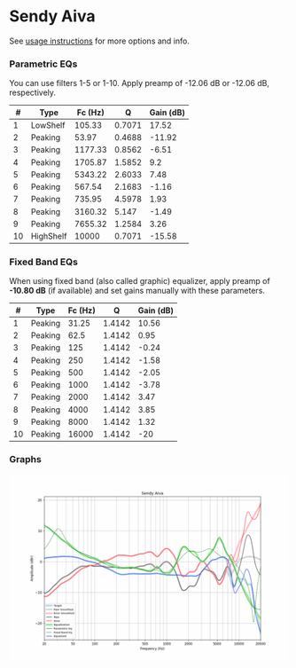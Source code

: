 # Sendy Aiva
See [usage instructions](https://github.com/jaakkopasanen/AutoEq#usage) for more options and info.

### Parametric EQs
You can use filters 1-5 or 1-10. Apply preamp of -12.06 dB or -12.06 dB, respectively.

|   # | Type      |   Fc (Hz) |      Q |   Gain (dB) |
|-----|-----------|-----------|--------|-------------|
|   1 | LowShelf  |    105.33 | 0.7071 |       17.52 |
|   2 | Peaking   |     53.97 | 0.4688 |      -11.92 |
|   3 | Peaking   |   1177.33 | 0.8562 |       -6.51 |
|   4 | Peaking   |   1705.87 | 1.5852 |        9.2  |
|   5 | Peaking   |   5343.22 | 2.6033 |        7.48 |
|   6 | Peaking   |    567.54 | 2.1683 |       -1.16 |
|   7 | Peaking   |    735.95 | 4.5978 |        1.93 |
|   8 | Peaking   |   3160.32 | 5.147  |       -1.49 |
|   9 | Peaking   |   7655.32 | 1.2584 |        3.26 |
|  10 | HighShelf |  10000    | 0.7071 |      -15.58 |

### Fixed Band EQs
When using fixed band (also called graphic) equalizer, apply preamp of **-10.80 dB** (if available) and set gains manually with these parameters.

|   # | Type    |   Fc (Hz) |      Q |   Gain (dB) |
|-----|---------|-----------|--------|-------------|
|   1 | Peaking |     31.25 | 1.4142 |       10.56 |
|   2 | Peaking |     62.5  | 1.4142 |        0.95 |
|   3 | Peaking |    125    | 1.4142 |       -0.24 |
|   4 | Peaking |    250    | 1.4142 |       -1.58 |
|   5 | Peaking |    500    | 1.4142 |       -2.05 |
|   6 | Peaking |   1000    | 1.4142 |       -3.78 |
|   7 | Peaking |   2000    | 1.4142 |        3.47 |
|   8 | Peaking |   4000    | 1.4142 |        3.85 |
|   9 | Peaking |   8000    | 1.4142 |        1.32 |
|  10 | Peaking |  16000    | 1.4142 |      -20    |

### Graphs
![](./Sendy%20Aiva.png)
